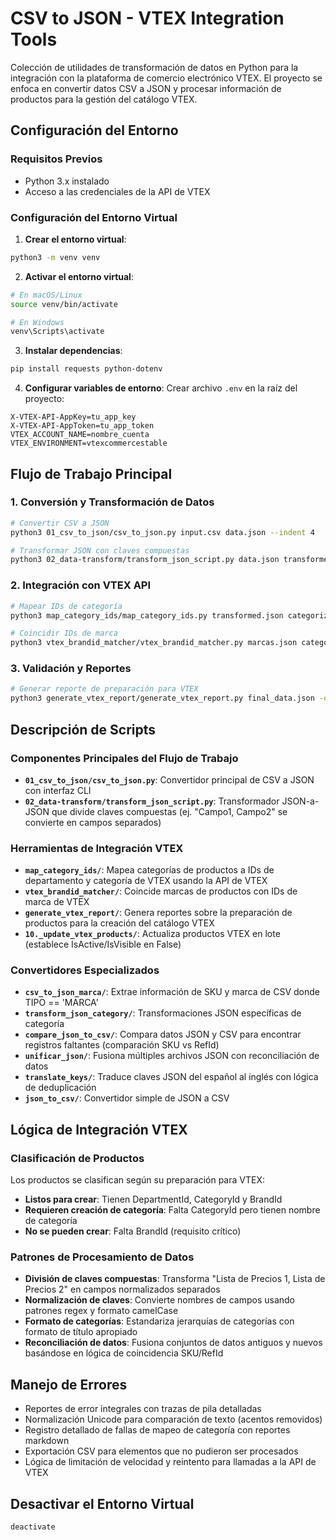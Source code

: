 # CSV to JSON - VTEX Integration Tools

Colección de utilidades de transformación de datos en Python para la integración con la plataforma de comercio electrónico VTEX. El proyecto se enfoca en convertir datos CSV a JSON y procesar información de productos para la gestión del catálogo VTEX.

## Configuración del Entorno

### Requisitos Previos
- Python 3.x instalado
- Acceso a las credenciales de la API de VTEX

### Configuración del Entorno Virtual

1. **Crear el entorno virtual**:
```bash
python3 -m venv venv
```

2. **Activar el entorno virtual**:
```bash
# En macOS/Linux
source venv/bin/activate

# En Windows
venv\Scripts\activate
```

3. **Instalar dependencias**:
```bash
pip install requests python-dotenv
```

4. **Configurar variables de entorno**:
Crear archivo `.env` en la raíz del proyecto:
```
X-VTEX-API-AppKey=tu_app_key
X-VTEX-API-AppToken=tu_app_token
VTEX_ACCOUNT_NAME=nombre_cuenta
VTEX_ENVIRONMENT=vtexcommercestable
```

## Flujo de Trabajo Principal

### 1. Conversión y Transformación de Datos
```bash
# Convertir CSV a JSON
python3 01_csv_to_json/csv_to_json.py input.csv data.json --indent 4

# Transformar JSON con claves compuestas
python3 02_data-transform/transform_json_script.py data.json transformed.json --indent 4
```

### 2. Integración con VTEX API
```bash
# Mapear IDs de categoría
python3 map_category_ids/map_category_ids.py transformed.json categorized.json --endpoint vtexcommercestable

# Coincidir IDs de marca
python3 vtex_brandid_matcher/vtex_brandid_matcher.py marcas.json categorized.json --account NOMBRE_CUENTA
```

### 3. Validación y Reportes
```bash
# Generar reporte de preparación para VTEX
python3 generate_vtex_report/generate_vtex_report.py final_data.json -o report.md
```

## Descripción de Scripts

### Componentes Principales del Flujo de Trabajo

- **`01_csv_to_json/csv_to_json.py`**: Convertidor principal de CSV a JSON con interfaz CLI
- **`02_data-transform/transform_json_script.py`**: Transformador JSON-a-JSON que divide claves compuestas (ej. "Campo1, Campo2" se convierte en campos separados)

### Herramientas de Integración VTEX

- **`map_category_ids/`**: Mapea categorías de productos a IDs de departamento y categoría de VTEX usando la API de VTEX
- **`vtex_brandid_matcher/`**: Coincide marcas de productos con IDs de marca de VTEX
- **`generate_vtex_report/`**: Genera reportes sobre la preparación de productos para la creación del catálogo VTEX
- **`10._update_vtex_products/`**: Actualiza productos VTEX en lote (establece IsActive/IsVisible en False)

### Convertidores Especializados

- **`csv_to_json_marca/`**: Extrae información de SKU y marca de CSV donde TIPO == 'MARCA'
- **`transform_json_category/`**: Transformaciones JSON específicas de categoría
- **`compare_json_to_csv/`**: Compara datos JSON y CSV para encontrar registros faltantes (comparación SKU vs RefId)
- **`unificar_json/`**: Fusiona múltiples archivos JSON con reconciliación de datos
- **`translate_keys/`**: Traduce claves JSON del español al inglés con lógica de deduplicación
- **`json_to_csv/`**: Convertidor simple de JSON a CSV

## Lógica de Integración VTEX

### Clasificación de Productos
Los productos se clasifican según su preparación para VTEX:
- **Listos para crear**: Tienen DepartmentId, CategoryId y BrandId
- **Requieren creación de categoría**: Falta CategoryId pero tienen nombre de categoría
- **No se pueden crear**: Falta BrandId (requisito crítico)

### Patrones de Procesamiento de Datos
- **División de claves compuestas**: Transforma "Lista de Precios 1, Lista de Precios 2" en campos normalizados separados
- **Normalización de claves**: Convierte nombres de campos usando patrones regex y formato camelCase
- **Formato de categorías**: Estandariza jerarquías de categorías con formato de título apropiado
- **Reconciliación de datos**: Fusiona conjuntos de datos antiguos y nuevos basándose en lógica de coincidencia SKU/RefId

## Manejo de Errores

- Reportes de error integrales con trazas de pila detalladas
- Normalización Unicode para comparación de texto (acentos removidos)
- Registro detallado de fallas de mapeo de categoría con reportes markdown
- Exportación CSV para elementos que no pudieron ser procesados
- Lógica de limitación de velocidad y reintento para llamadas a la API de VTEX

## Desactivar el Entorno Virtual

```bash
deactivate
```